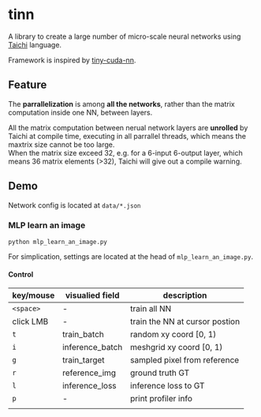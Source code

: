 # tinn

A library to create a large number of micro-scale neural networks using [Taichi](https://docs.taichi-lang.org/) language.  

Framework is inspired by [tiny-cuda-nn](https://github.com/NVlabs/tiny-cuda-nn).

## Feature

The **parrallelization** is among **all the networks**, rather than the matrix computation inside one NN, between layers.  

All the matrix computation between nerual network layers are **unrolled** by Taichi at compile time, executing in all parrallel threads,
which means the maxtrix size cannot be too large.  
When the matrix size exceed 32, e.g. for a 6-input 6-output layer, which means 36 matrix elements (>32), Taichi will give out a compile warning.  

## Demo

Network config is located at `data/*.json`

### MLP learn an image


```
python mlp_learn_an_image.py
```

For simplication, settings are located at the head of `mlp_learn_an_image.py`.  

#### Control

|key/mouse| visualied field | description |
|-|-|-|
`<space>` | - |train all NN | 
click LMB | - | train the NN at cursor postion| 
`t` | train_batch | random xy coord [0, 1)|
`i` | inference_batch | meshgrid xy coord [0, 1) |
`g` | train_target | sampled pixel from reference |
`r` | reference_img | ground truth GT|
`l` | inference_loss | inference loss to GT |
`p` | - | print profiler info |
||||

